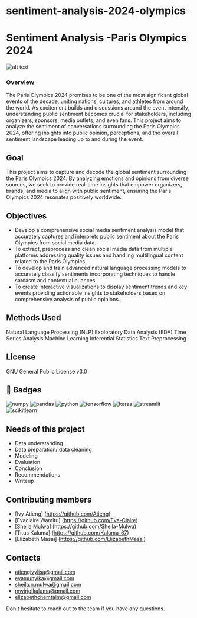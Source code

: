 # sentiment-analysis-2024-olympics
# Sentiment Analysis -Paris Olympics 2024
![alt text](image.png)
### Overview
The Paris Olympics 2024 promises to be one of the most significant global events of the decade, uniting nations, cultures, and athletes from around the world. As excitement builds and discussions around the event intensify, understanding public sentiment becomes crucial for stakeholders, including organizers, sponsors, media outlets, and even fans. This project aims to analyze the sentiment of conversations surrounding the Paris Olympics 2024, offering insights into public opinion, perceptions, and the overall sentiment landscape leading up to and during the event.
## Goal
This project aims to capture and decode the global sentiment surrounding the Paris Olympics 2024. By analyzing emotions and opinions from diverse sources, we seek to provide real-time insights that empower organizers, brands, and media to align with public sentiment, ensuring the Paris Olympics 2024 resonates positively worldwide.
## Objectives
- Develop a comprehensive social media sentiment analysis model that accurately captures and interprets public sentiment about the Paris Olympics from social media data.
- To extract, preprocess and clean social media data from multiple platforms addressing quality issues and handling multilingual content related to the Paris Olympics. 
- To develop and train advanced natural language processing models to accurately classify sentiments incorporating techniques to handle sarcasm and contextual nuances. 
- To create interactive visualizations to display sentiment trends and key events providing actionable insights to stakeholders based on comprehensive analysis of public opinions.
## Methods Used 
Natural Language Processing (NLP)
Exploratory Data Analysis (EDA)
Time Series Analysis
Machine Learning
Inferential Statistics
Text Preprocessing
## License
GNU General Public License v3.0
## 🔗 Badges
![numpy](https://img.shields.io/badge/Numpy-777BB4?style=for-the-badge&logo=numpy&logoColor=white)
![pandas](https://img.shields.io/badge/Pandas-2C2D72?style=for-the-badge&logo=pandas&logoColor=white)
![python](https://img.shields.io/badge/Python-FFD43B?style=for-the-badge&logo=python&logoColor=blue)
![tensorflow](https://img.shields.io/badge/tensorflow-FF6F00?style=for-the-badge&logo=tensorflow&logoColor=blue)
![keras](https://img.shields.io/badge/keras-D00000?style=for-the-badge&logo=keras&logoColor=white)
![streamlit](https://img.shields.io/badge/streamlit-FF4B4B?style=for-the-badge&logo=streamlit&logoColor=pink)
![scikitlearn](https://img.shields.io/badge/scikit_learn-F7931E?style=for-the-badge&logo=scikit-learn&logoColor=white)

## Needs of this project
- Data understanding
- Data preparation/ data cleaning
- Modeling
- Evaluation
- Conclusion
- Recommendations
- Writeup
## Contributing members
- [Ivy Atieng] (https://github.com/Atieng)
- [Evaclaire Wamitu] (https://github.com/Eva-Claire)
- [Sheila Mulwa] (https://github.com/Sheila-Mulwa)
- [Titus Kaluma] (https://github.com/Kaluma-67)
- [Elizabeth Masai] (https://github.com/ElizabethMasai)
## Contacts
- atiengivylisa@gmail.com
- evamunyika@gmail.com
- sheila.n.mulwa@gmail.com
- mwirigikaluma@gmail.com
- elizabethchemtaim@gmail.com

Don't hesitate to reach out to the team if you have any questions.



